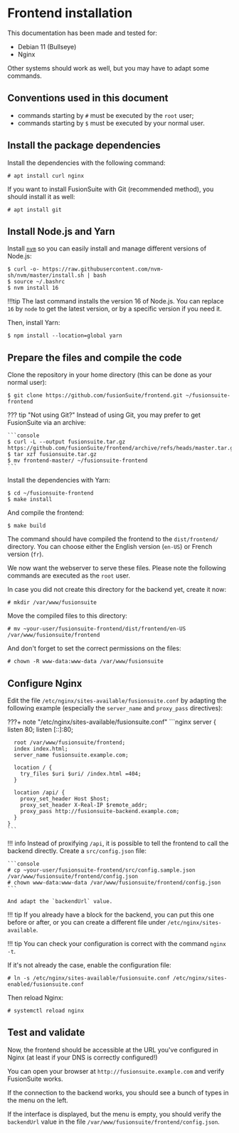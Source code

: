 # Frontend installation

This documentation has been made and tested for:

- Debian 11 (Bullseye)
- Nginx

Other systems should work as well, but you may have to adapt some commands.

## Conventions used in this document

- commands starting by `#` must be executed by the `root` user;
- commands starting by `$` must be executed by your normal user.

## Install the package dependencies

Install the dependencies with the following command:

```console
# apt install curl nginx
```

If you want to install FusionSuite with Git (recommended method), you should
install it as well:

```console
# apt install git
```

## Install Node.js and Yarn

Install [`nvm`](https://github.com/nvm-sh/nvm) so you can easily install and
manage different versions of Node.js:

```console
$ curl -o- https://raw.githubusercontent.com/nvm-sh/nvm/master/install.sh | bash
$ source ~/.bashrc
$ nvm install 16
```

!!!tip
    The last command installs the version 16 of Node.js. You can replace `16`
    by `node` to get the latest version, or by a specific version if you need
    it.

Then, install Yarn:

```console
$ npm install --location=global yarn
```

## Prepare the files and compile the code

Clone the repository in your home directory (this can be done as your normal
user):

```console
$ git clone https://github.com/fusionSuite/frontend.git ~/fusionsuite-frontend
```

??? tip "Not using Git?"
    Instead of using Git, you may prefer to get FusionSuite via an archive:

    ```console
    $ curl -L --output fusionsuite.tar.gz https://github.com/fusionSuite/frontend/archive/refs/heads/master.tar.gz
    $ tar xzf fusionsuite.tar.gz
    $ mv frontend-master/ ~/fusionsuite-frontend
    ```

Install the dependencies with Yarn:

```console
$ cd ~/fusionsuite-frontend
$ make install
```

And compile the frontend:

```console
$ make build
```

The command should have compiled the frontend to the `dist/frontend/` directory.
You can choose either the English version (`en-US`) or French version (`fr`).

We now want the webserver to serve these files. Please note the following
commands are executed as the `root` user.

In case you did not create this directory for the backend yet, create it now:

```console
# mkdir /var/www/fusionsuite
```

Move the compiled files to this directory:

```
# mv ~your-user/fusionsuite-frontend/dist/frontend/en-US /var/www/fusionsuite/frontend
```

And don't forget to set the correct permissions on the files:

```console
# chown -R www-data:www-data /var/www/fusionsuite
```

## Configure Nginx

Edit the file `/etc/nginx/sites-available/fusionsuite.conf` by adapting the
following example (especially the `server_name` and `proxy_pass` directives):

???+ note "/etc/nginx/sites-available/fusionsuite.conf"
    ```nginx
    server {
      listen 80;
      listen [::]:80;

      root /var/www/fusionsuite/frontend;
      index index.html;
      server_name fusionsuite.example.com;

      location / {
        try_files $uri $uri/ /index.html =404;
      }

      location /api/ {
        proxy_set_header Host $host;
        proxy_set_header X-Real-IP $remote_addr;
        proxy_pass http://fusionsuite-backend.example.com;
      }
    }
    ```

!!! info
    Instead of proxifying `/api`, it is possible to tell the frontend to call
    the backend directly. Create a `src/config.json` file:

    ```console
    # cp ~your-user/fusionsuite-frontend/src/config.sample.json /var/www/fusionsuite/frontend/config.json
    # chown www-data:www-data /var/www/fusionsuite/frontend/config.json
    ```

    And adapt the `backendUrl` value.

!!! tip
    If you already have a block for the backend, you can put this one before or
    after, or you can create a different file under `/etc/nginx/sites-available`.

!!! tip
    You can check your configuration is correct with the command `nginx -t`.

If it's not already the case, enable the configuration file:

```console
# ln -s /etc/nginx/sites-available/fusionsuite.conf /etc/nginx/sites-enabled/fusionsuite.conf
```

Then reload Nginx:

```console
# systemctl reload nginx
```

## Test and validate

Now, the frontend should be accessible at the URL you've configured in Nginx
(at least if your DNS is correctly configured!)

You can open your browser at `http://fusionsuite.example.com` and verify
FusionSuite works.

If the connection to the backend works, you should see a bunch of types in the
menu on the left.

If the interface is displayed, but the menu is empty, you should verify the
`backendUrl` value in the file `/var/www/fusionsuite/frontend/config.json`.
